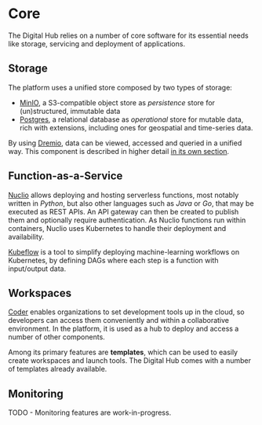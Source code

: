 # Core

The Digital Hub relies on a number of core software for its essential needs like storage, servicing and deployment of applications.

## Storage

The platform uses a unified store composed by two types of storage:

- [MinIO](https://min.io/), a S3-compatible object store as *persistence* store for (un)structured, immutable data
- [Postgres](https://www.postgresql.org/), a relational database as *operational* store for mutable data, rich with extensions, including ones for geospatial and time-series data.

By using [Dremio](https://www.dremio.com/), data can be viewed, accessed and queried in a unified way. This component is described in higher detail [in its own section](/components/dremio).

## Function-as-a-Service

[Nuclio](https://nuclio.io/) allows deploying and hosting serverless functions, most notably written in *Python*, but also other languages such as *Java* or *Go*, that may be executed as REST APIs. An API gateway can then be created to publish them and optionally require authentication. As Nuclio functions run within containers, Nuclio uses Kubernetes to handle their deployment and availability.

[Kubeflow](https://www.kubeflow.org/) is a tool to simplify deploying machine-learning workflows on Kubernetes, by defining DAGs where each step is a function with input/output data.

## Workspaces

[Coder](https://coder.com/) enables organizations to set development tools up in the cloud, so developers can access them conveniently and within a collaborative environment. In the platform, it is used as a hub to deploy and access a number of other components.

Among its primary features are **templates**, which can be used to easily create workspaces and launch tools. The Digital Hub comes with a number of templates already available.


## Monitoring

TODO - Monitoring features are work-in-progress.